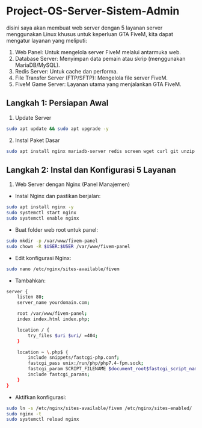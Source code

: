 # Project-OS-Server-Sistem-Admin
disini saya akan membuat web server dengan 5 layanan server menggunakan Linux khusus untuk keperluan GTA FiveM, kita dapat mengatur layanan yang meliputi:
1. Web Panel: Untuk mengelola server FiveM melalui antarmuka web.
2. Database Server: Menyimpan data pemain atau skrip (menggunakan MariaDB/MySQL).
3. Redis Server: Untuk cache dan performa.
4. File Transfer Server (FTP/SFTP): Mengelola file server FiveM.
5. FiveM Game Server: Layanan utama yang menjalankan GTA FiveM.

## Langkah 1: Persiapan Awal
1. Update Server
```bash
sudo apt update && sudo apt upgrade -y
```
2. Instal Paket Dasar
```bash
sudo apt install nginx mariadb-server redis screen wget curl git unzip -y
```

## Langkah 2: Instal dan Konfigurasi 5 Layanan
1. Web Server dengan Nginx (Panel Manajemen)
- Instal Nginx dan pastikan berjalan:
```bash
sudo apt install nginx -y
sudo systemctl start nginx
sudo systemctl enable nginx
```
- Buat folder web root untuk panel:
```bash
sudo mkdir -p /var/www/fivem-panel
sudo chown -R $USER:$USER /var/www/fivem-panel
```
- Edit konfigurasi Nginx:
```bash
sudo nano /etc/nginx/sites-available/fivem
```
- Tambahkan:
```bash
server {
    listen 80;
    server_name yourdomain.com;

    root /var/www/fivem-panel;
    index index.html index.php;

    location / {
        try_files $uri $uri/ =404;
    }

    location ~ \.php$ {
        include snippets/fastcgi-php.conf;
        fastcgi_pass unix:/run/php/php7.4-fpm.sock;
        fastcgi_param SCRIPT_FILENAME $document_root$fastcgi_script_name;
        include fastcgi_params;
    }
}
```
- Aktifkan konfigurasi:
```bash
sudo ln -s /etc/nginx/sites-available/fivem /etc/nginx/sites-enabled/
sudo nginx -t
sudo systemctl reload nginx
```
